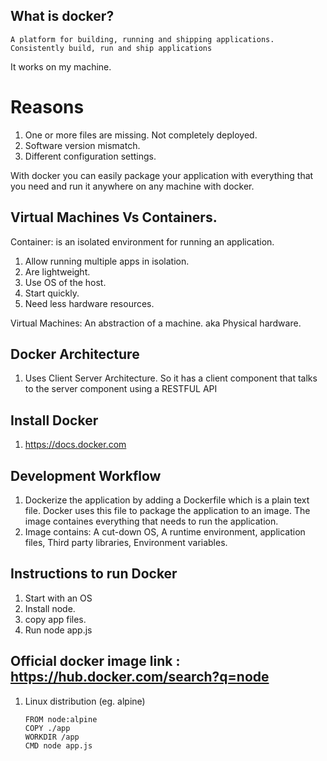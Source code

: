 ## What is docker?

```
A platform for building, running and shipping applications.
Consistently build, run and ship applications
```

It works on my machine.

# Reasons

1. One or more files are missing. Not completely deployed.
2. Software version mismatch.
3. Different configuration settings.

With docker you can easily package your application with everything that you need and run it anywhere on any machine with docker.

## Virtual Machines Vs Containers.

Container: is an isolated environment for running an application.

1. Allow running multiple apps in isolation.
2. Are lightweight.
3. Use OS of the host.
4. Start quickly.
5. Need less hardware resources.

Virtual Machines: An abstraction of a machine. aka Physical hardware.

## Docker Architecture

1. Uses Client Server Architecture. So it has a client component that talks to the server component using a RESTFUL API

## Install Docker

1. https://docs.docker.com

## Development Workflow

1. Dockerize the application by adding a Dockerfile which is a plain text file. Docker uses this file to package the application to an image. The image containes everything that needs to run the application.
2. Image contains: A cut-down OS, A runtime environment, application files, Third party libraries, Environment variables.

## Instructions to run Docker

1. Start with an OS
2. Install node.
3. copy app files.
4. Run node app.js

## Official docker image link : https://hub.docker.com/search?q=node

1. Linux distribution (eg. alpine)
   ```
   FROM node:alpine
   COPY ./app
   WORKDIR /app
   CMD node app.js
   ```

